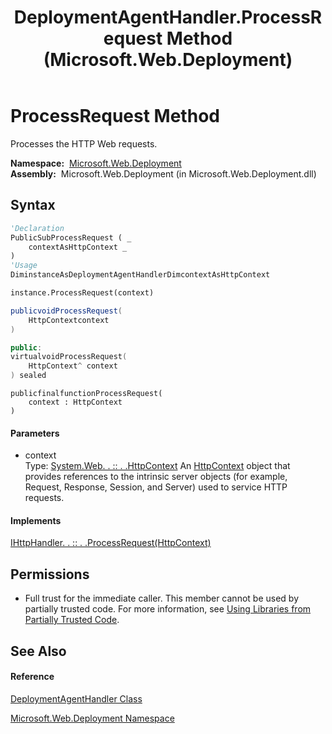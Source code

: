﻿---
title: DeploymentAgentHandler.ProcessRequest Method  (Microsoft.Web.Deployment)
TOCTitle: ProcessRequest Method
ms:assetid: M:Microsoft.Web.Deployment.DeploymentAgentHandler.ProcessRequest(System.Web.HttpContext)
ms:mtpsurl: https://msdn.microsoft.com/en-us/library/microsoft.web.deployment.deploymentagenthandler.processrequest(v=VS.90)
ms:contentKeyID: 20208647
ms.date: 05/02/2012
mtps_version: v=VS.90
f1_keywords:
- Microsoft.Web.Deployment.DeploymentAgentHandler.ProcessRequest
dev_langs:
- CSharp
- JScript
- VB
- c++
api_location:
- Microsoft.Web.Deployment.dll
api_name:
- Microsoft.Web.Deployment.DeploymentAgentHandler.ProcessRequest
api_type:
- Managed
topic_type:
- apiref
- kbSyntax
product_family_name: VS
ROBOTS: INDEX,FOLLOW
---

# ProcessRequest Method

Processes the HTTP Web requests.

**Namespace:**  [Microsoft.Web.Deployment](microsoft-web-deployment-namespace.md)  
**Assembly:**  Microsoft.Web.Deployment (in Microsoft.Web.Deployment.dll)

## Syntax

``` vb
'Declaration
PublicSubProcessRequest ( _
    contextAsHttpContext _
)
'Usage
DiminstanceAsDeploymentAgentHandlerDimcontextAsHttpContext

instance.ProcessRequest(context)
```

``` csharp
publicvoidProcessRequest(
    HttpContextcontext
)
```

``` c++
public:
virtualvoidProcessRequest(
    HttpContext^ context
) sealed
```

``` jscript
publicfinalfunctionProcessRequest(
    context : HttpContext
)
```

#### Parameters

  - context  
    Type: [System.Web. . :: . .HttpContext](https://msdn.microsoft.com/en-us/library/x08ey989\(v=vs.90\))  
    An [HttpContext](https://msdn.microsoft.com/en-us/library/x08ey989\(v=vs.90\)) object that provides references to the intrinsic server objects (for example, Request, Response, Session, and Server) used to service HTTP requests.  

#### Implements

[IHttpHandler. . :: . .ProcessRequest(HttpContext)](https://msdn.microsoft.com/en-us/library/6hc0fh6a\(v=vs.90\))  

## Permissions

  - Full trust for the immediate caller. This member cannot be used by partially trusted code. For more information, see [Using Libraries from Partially Trusted Code](https://msdn.microsoft.com/en-us/library/8skskf63\(v=vs.90\)).

## See Also

#### Reference

[DeploymentAgentHandler Class](deploymentagenthandler-class-microsoft-web-deployment.md)

[Microsoft.Web.Deployment Namespace](microsoft-web-deployment-namespace.md)

